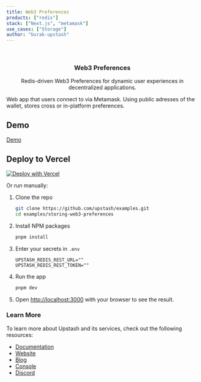 ```yaml
---
title: Web3 Preferences
products: ["redis"]
stack: ["Next.js", "metamask"]
use_cases: ["Storage"]
author: "burak-upstash"
---
```



<br />
<div align="center">


  <h3 align="center">Web3 Preferences</h3>

  <p align="center">
    Redis-driven Web3 Preferences for dynamic user experiences in decentralized applications.
  </p>
</div>

Web app that users connect to via Metamask. Using public adresses of the wallet, stores cross or in-platform preferences.

## Demo
<!-- Add a link to the deployed example, reach out to @chronark for help -->
[Demo](url)


## Deploy to Vercel
[![Deploy with Vercel](https://vercel.com/button)](https://vercel.com/new/clone?repository-url=https%3A%2F%2Fgithub.com%2Fupstash%2Fexamples%2Ftree%2Fmaster%2Fexamples%2Fweb3-preferences&integration-ids=oac_V3R1GIpkoJorr6fqyiwdhl17)

Or run manually:

1. Clone the repo
   ```sh
   git clone https://github.com/upstash/examples.git
   cd examples/storing-web3-preferences
   ```
2. Install NPM packages
   ```sh
   pnpm install
   ```
3. Enter your secrets in `.env`
   ```.env
   UPSTASH_REDIS_REST_URL=""
   UPSTASH_REDIS_REST_TOKEN=""
   ```

4. Run the app
   ```sh
   pnpm dev
   ```
5. Open [http://localhost:3000](http://localhost:3000) with your browser to see the result.




### Learn More

To learn more about Upstash and its services, check out the following resources:

- [Documentation](https://docs.upstash.com)
- [Website](https://upstash.com)
- [Blog](https://upstash.com/blog)
- [Console](https://console.upstash.com)
- [Discord](https://upstash.com/discord)
